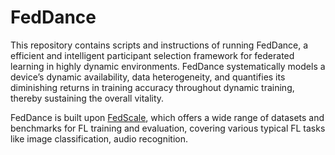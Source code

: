 # FedDance
This repository contains scripts and instructions of running FedDance, a efficient and intelligent participant selection framework for federated learning in highly dynamic environments. FedDance systematically models a device’s dynamic availability, data heterogeneity, and quantifies its diminishing returns in training accuracy throughout dynamic training, thereby sustaining the overall vitality.

FedDance is built upon [FedScale](https://fedscale.ai/), which offers a wide range of datasets and benchmarks for FL training and evaluation, covering various typical FL tasks like image classification, audio recognition.
